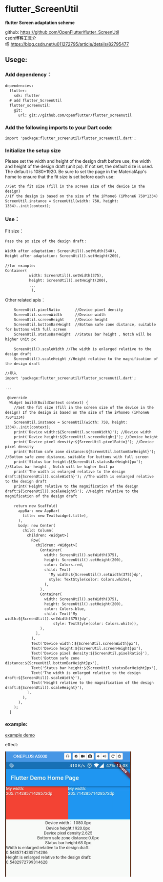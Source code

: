 
# flutter_ScreenUtil
**flutter Screen adaptation scheme**

github: https://github.com/OpenFlutter/flutter_ScreenUtil </br>
csdn博客工具介绍:https://blog.csdn.net/u011272795/article/details/82795477


## Usege:

### Add dependency：
```
dependencies:
  flutter:
    sdk: flutter
  # add flutter_ScreenUtil
  flutter_screenutil:
    git:
      url: git://github.com/openflutter/flutter_screenutil
```

### Add the following imports to your Dart code:
```
import 'package:flutter_screenutil/flutter_screenutil.dart';
```

### Initialize the setup size
Please set the width and height of the design draft before use, the width and height of the design draft (unit px).
If not set, the default size is used. The default is 1080*1920.
Be sure to set the page in the MaterialApp's home to ensure that the fit size is set before each use:

```
//Set the fit size (fill in the screen size of the device in the design)
//If the design is based on the size of the iPhone6 ​​(iPhone6 ​​750*1334)
ScreenUtil.instance = ScreenUtil(width: 750, height: 1334)..init(context);
```

### Use：

Fit size：
```
Pass the px size of the design draft：

Width after adaptation: ScreenUtil().setWidth(540),
Height after adaptation: ScreenUtil().setHeight(200),

//for example:
Container(
           width: ScreenUtil().setWidth(375),
           height: ScreenUtil().setHeight(200),
           ...
            ),
```

Other related apis：
```
    ScreenUtil.pixelRatio       //Device pixel density
    ScreenUtil.screenWidth      //Device width
    ScreenUtil.screenHeight     //Device height
    ScreenUtil.bottomBarHeight  //Bottom safe zone distance, suitable for buttons with full screen
    ScreenUtil.statusBarHeight  //Status bar height , Notch will be higher Unit px

    ScreenUtil().scaleWidth //The width is enlarged relative to the design draft
    ScreenUtil().scaleHeight //Height relative to the magnification of the design draft

```

```
//导入
import 'package:flutter_screenutil/flutter_screenutil.dart';

...

 @override
  Widget build(BuildContext context) {
    //Set the fit size (fill in the screen size of the device in the design) If the design is based on the size of the iPhone6 ​​(iPhone6 ​​750*1334)
    ScreenUtil.instance = ScreenUtil(width: 750, height: 1334)..init(context);
    print('Device width:${ScreenUtil.screenWidth}'); //Device width
    print('Device height:${ScreenUtil.screenHeight}'); //Device height
    print('Device pixel density:${ScreenUtil.pixelRatio}'); //Device pixel density
    print('Bottom safe zone distance:${ScreenUtil.bottomBarHeight}'); //Bottom safe zone distance，suitable for buttons with full screen
    print('Status bar height:${ScreenUtil.statusBarHeight}px'); //Status bar height , Notch will be higher Unit px
    print('The width is enlarged relative to the design draft:${ScreenUtil().scaleWidth}'); //The width is enlarged relative to the design draft
    print('Height relative to the magnification of the design draft:${ScreenUtil().scaleHeight}'); //Height relative to the magnification of the design draft

    return new Scaffold(
      appBar: new AppBar(
        title: new Text(widget.title),
      ),
      body: new Center(
        child: Column(
          children: <Widget>[
            Row(
              children: <Widget>[
                Container(
                  width: ScreenUtil().setWidth(375),
                  height: ScreenUtil().setHeight(200),
                  color: Colors.red,
                  child: Text(
                    'My width:${ScreenUtil().setWidth(375)}dp',
                    style: TextStyle(color: Colors.white),
                  ),
                ),
                Container(
                  width: ScreenUtil().setWidth(375),
                  height: ScreenUtil().setHeight(200),
                  color: Colors.blue,
                  child: Text('My width:${ScreenUtil().setWidth(375)}dp',
                      style: TextStyle(color: Colors.white)),
                ),
              ],
            ),
            Text('Device width：${ScreenUtil.screenWidth}px'),
            Text('Device height:${ScreenUtil.screenHeight}px'),
            Text('Device pixel density:${ScreenUtil.pixelRatio}'),
            Text('Bottom safe zone distance:${ScreenUtil.bottomBarHeight}px'),
            Text('Status bar height:${ScreenUtil.statusBarHeight}px'),
            Text('The width is enlarged relative to the design draft:${ScreenUtil().scaleWidth}'),
            Text('Height relative to the magnification of the design draft:${ScreenUtil().scaleHeight}'),
          ],
        ),
      ),
    );
  }
```

### example:

[example demo](/example)
 
effect:

![效果](effect.png)

